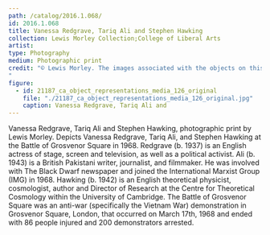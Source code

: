```yaml
---
path: /catalog/2016.1.068/
id: 2016.1.068
title: Vanessa Redgrave, Tariq Ali and Stephen Hawking
collection: Lewis Morley Collection;College of Liberal Arts
artist: 
type: Photography
medium: Photographic print
credit: "© Lewis Morley. The images associated with the objects on this website are protected under United States copyright laws. We are pleased to share these materials as an educational resource for the public for non-commercial, educational and personal use only, or for fair use as defined by law.
"
figure:
  - id: 21187_ca_object_representations_media_126_original
    file: "./21187_ca_object_representations_media_126_original.jpg"
    caption: Vanessa Redgrave, Tariq Ali and 
---
```

Vanessa Redgrave, Tariq Ali and Stephen Hawking, photographic print by Lewis Morley. Depicts Vanessa Redgrave, Tariq Ali, and Stephen Hawking at the Battle of Grosvenor Square in 1968. Redgrave (b. 1937) is an English actress of stage, screen and television, as well as a political activist. Ali (b. 1943) is a British Pakistani writer, journalist, and filmmaker. He was involved with The Black Dwarf newspaper and joined the International Marxist Group (IMG) in 1968. Hawking (b. 1942) is an English theoretical physicist, cosmologist, author and Director of Research at the Centre for Theoretical Cosmology within the University of Cambridge. The Battle of Grosvenor Square was an anti-war (specifically the Vietnam War) demonstration in Grosvenor Square, London, that occurred on March 17th, 1968 and ended with 86 people injured and 200 demonstrators arrested. 
